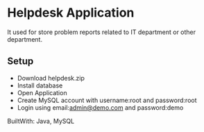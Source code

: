 # Helpdesk Application

It used for store problem reports related to IT department or other department.

## Setup
- Download helpdesk.zip
- Install database
- Open Application
- Create MySQL account with username:root and password:root
- Login using email:admin@demo.com and password:demo

BuiltWith: Java, MySQL
